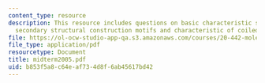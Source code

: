 ```yaml
---
content_type: resource
description: This resource includes questions on basic characteristic s of several
  secondary structural construction motifs and characteristic of coiled-coil?
file: https://ol-ocw-studio-app-qa.s3.amazonaws.com/courses/20-442-molecular-structure-of-biological-materials-be-442-fall-2005/b853f5a8c64eaf734d8f6ab45617bd42_midterm2005.pdf
file_type: application/pdf
resourcetype: Document
title: midterm2005.pdf
uid: b853f5a8-c64e-af73-4d8f-6ab45617bd42
---
```


